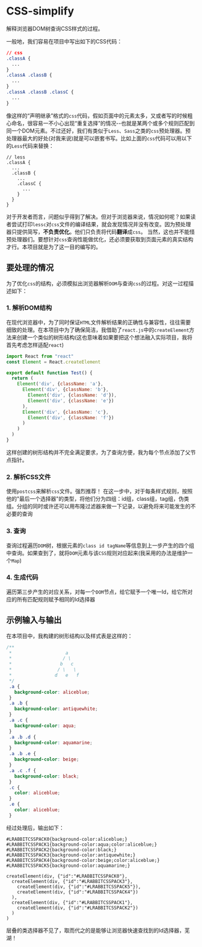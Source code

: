 # CSS-simplify

解释浏览器DOM树查询CSS样式的过程。

一般地，我们容易在项目中写出如下的CSS代码：

```css
// css
.classA {
  ...
}
.classA .classB {
  ...
}
.classA .classB .classC {
  ...
}
```
像这样的“声明继承”格式的`css`代码，假如页面中的元素太多，又或者写的时候粗心命名，很容易一不小心出现“重复选择”的情况--也就是某两个或多个规则匹配到同一个DOM元素。不过还好，我们有类似于`Less`、`Sass`之类的`css`预处理器。预处理器最大的好处(对我来说)就是可以嵌套书写。比如上面的`css`代码可以用以下的`Less`代码来替换：
```Less
// less
.classA {
  ...
  .classB {
    ...
    .classC {
      ...
    }
  }
}
```
对于开发者而言，问题似乎得到了解决。但对于浏览器来说，情况如何呢？如果读者尝试打印`lessc`对`css`文件的编译结果，就会发现情况并没有改变。因为预处理器只提供简写，**不负责优化**。他们只负责将代码**翻译**成`css`。
当然，这也并不能怪预处理器们。要想针对`css`查询性能做优化，还必须要获取到页面元素的真实结构才行。本项目就是为了这一目的编写的。
## 要处理的情况
为了优化`css`的结构，必须模拟出浏览器解析`DOM`与查询`css`的过程。对这一过程描述如下：
### 1. 解析DOM结构
在现代浏览器中，为了同时保证`HTML`文件解析结果的正确性与兼容性，往往需要细致的处理。在本项目中为了确保简洁，我借助了`react.js`中的`createElement`方法来创建一个类似的树形结构(这也意味着如果要把这个想法融入实际项目，我将首先考虑怎样适配`react`)
```js
import React from "react"
const Element = React.createElement

export default function Test() {
  return (
    Element('div', {className: 'a'}, 
      Element('div', {className: 'b'}, 
        Element('div', {className: 'd'}), 
        Element('div', {className: 'e'})
      ), 
      Element('div', {className: 'c'}, 
        Element('div', {className: 'f'})
      )
    )
  )
}
```
这样创建的树形结构并不完全满足要求，为了查询方便，我为每个节点添加了父节点指针。
### 2. 解析CSS文件
使用`postcss`来解析`css`文件。强烈推荐！
在这一步中，对于每条样式规则，按照他的"最后一个选择器"的类型，将他们分为四组：id组，class组，tag组，伪类组。分组的同时或许还可以用布隆过滤器来做一下记录，以避免将来可能发生的不必要的查询
### 3. 查询
查询过程遍历`DOM`树，根据元素的`class id tagName`等信息到上一步产生的四个组中查询。如果查到了，就将`DOM`元素与该`CSS`规则对应起来(我采用的办法是维护一个`Map`)
### 4. 生成代码
遍历第三步产生的对应关系，对每一个`DOM`节点，给它赋予一个唯一Id，给它所对应的所有匹配规则赋予相同的Id选择器

## 示例输入与输出
在本项目中，我构建的树形结构以及样式表是这样的：
```css
/**
 *                    a
 *                   / \
 *                  b   c
 *                 / \   \
 *                d   e   f
 */
 .a {
   background-color: aliceblue;
 }
 .a .b {
   background-color: antiquewhite;
 }
 .a .c {
   background-color: aqua;
 }
 .a .b .d {
   background-color: aquamarine;
 }
 .a .b .e {
   background-color: beige;
 }
 .a .c .f {
   background-color: black;
 }
 .c {
   color: aliceblue;
 }
 .e { 
   color: aliceblue;
 }
```
经过处理后，输出如下：
```
#LRABBITCSSPACK0{background-color:aliceblue;}
#LRABBITCSSPACK1{background-color:aqua;color:aliceblue;}
#LRABBITCSSPACK2{background-color:black;}
#LRABBITCSSPACK3{background-color:antiquewhite;}
#LRABBITCSSPACK4{background-color:beige;color:aliceblue;}
#LRABBITCSSPACK5{background-color:aquamarine;}

createElement(div, {"id":"#LRABBITCSSPACK0"}, 
  createElement(div, {"id":"#LRABBITCSSPACK3"}, 
    createElement(div, {"id":"#LRABBITCSSPACK5"}), 
    createElement(div, {"id":"#LRABBITCSSPACK4"})
  ), 
  createElement(div, {"id":"#LRABBITCSSPACK1"}, 
    createElement(div, {"id":"#LRABBITCSSPACK2"})
  )
)
```
层叠的类选择器不见了，取而代之的是能够让浏览器快速查找到的Id选择器，芜湖！
